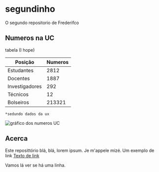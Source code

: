 # segundinho
O segundo repositorio de Frederifco

## Numeros na UC

tabela (I hope)

|Posição| Numeros
|---|---|
|Estudantes| 2812|
|Docentes|1887|
|Investigadores| 292|
|Técnicos| 12 |
|Bolseiros| 213321 |

```
*sedundo dados da ux
```
![gráfico dos numeros UC]("C:\Users\frede\Documents\GitHub\segundinho\Imagens\jesusviz.svg")

## Acerca
Este reposittório blá, blá, lorem ipsum.
Je m'appele mizé. Um exemplo de link [Texto de link](www.google.com)

Vamos lá ver se há uma linha.


